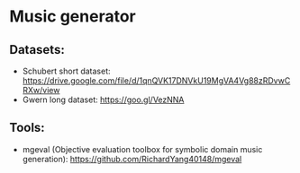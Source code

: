 # Music generator

## Datasets:
- Schubert short dataset: https://drive.google.com/file/d/1qnQVK17DNVkU19MgVA4Vg88zRDvwCRXw/view
- Gwern long dataset: https://goo.gl/VezNNA

## Tools:
- mgeval (Objective evaluation toolbox for symbolic domain music generation): https://github.com/RichardYang40148/mgeval